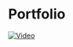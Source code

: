# Portfolio
[![Video]({https://i9.ytimg.com/vi/_ac3-_JNwn0/mqdefault.jpg?v=640f68c5&sqp=CNDSvaAG&rs=AOn4CLCn0xo3rUs34pHrcuW2eoz6gcyKhQ})]({https://youtu.be/_ac3-_JNwn0} "Portfolio Website - Jaeden Rotondo")
